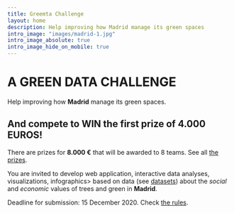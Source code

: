 ```yaml
---
title: Greemta Challenge
layout: home
description: Help improving how Madrid manage its green spaces
intro_image: "images/madrid-1.jpg"
intro_image_absolute: true
intro_image_hide_on_mobile: true
---
```


# A GREEN DATA CHALLENGE
Help improving how **Madrid** manage its green spaces.

## And compete to WIN the first prize of 4.000 EUROS!
There are prizes for **8.000 &euro;** that will be awarded to 8 teams. See all [the prizes](https://challenge.greemta.eu/prizes/).

You are invited to develop <span style="font-color: #008000">web application, interactive data analyses, visualizations, infographics</span>> based on data (see [datasets](https://challenge.greemta.eu/dataset/)) about the *social* and *economic* values of <span style="font-color: #008000">trees and green</span> in **Madrid**. 

Deadline for submission: 15 December 2020. Check [the rules](https://challenge.greemta.eu/rules/).
